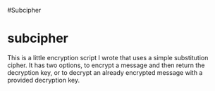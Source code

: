 #Subcipher

# subcipher
This is a little encryption script I wrote that uses a simple substitution cipher. It has two options, to encrypt a message and then return the decryption key, or to decrypt an already encrypted message with a provided decryption key.
